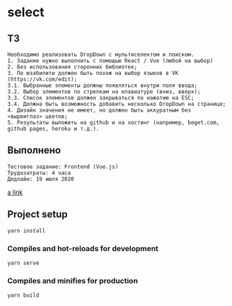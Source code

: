 # select

## ТЗ
```
Необходимо реализовать DropDown с мультиселектом и поиском.
1. Задание нужно выполнить с помощью React / Vue (любой на выбор)
2. Без использования сторонних библиотек;
3. По юзабилити должен быть похож на выбор языков в VK (https://vk.com/edit);
3.1. Выбранные элементы должны появляться внутри поля ввода;
3.2. Выбор элементов по стрелкам на клавиатуре (вниз, вверх);
3.3. Список элементов должен закрываться по нажатию на ESC;
3.4. Должна быть возможность добавить несколько DropDown на странице;
4. Дизайн значения не имеет, но должен быть аккуратным без
«вырвиглаз» цветов;
5. Результаты выложить на github и на хостинг (например, beget.com, github pages, heroku и т.д.).

```

## Выполнено
```
Тестовое задание: Frontend (Vue.js)
Трудозатраты: 4 часа
Дедлайн: 19 июля 2020

```
[a link](http://select.khamdamov.ru/)

## Project setup
```
yarn install
```

### Compiles and hot-reloads for development
```
yarn serve
```

### Compiles and minifies for production
```
yarn build
```

